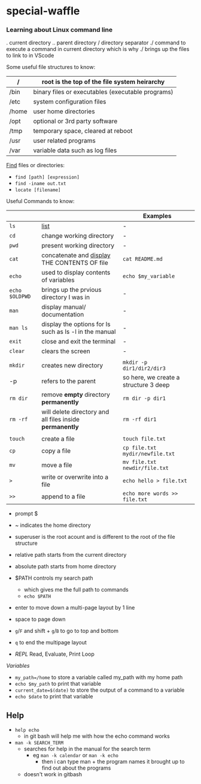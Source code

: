 # special-waffle

### Learning about Linux command line

. current directory
.. parent directory
/ directory separator
./ command to execute a command in current directory which is why ./ brings up the files to link to in VScode

Some useful file structures to know:

| / |root is the top of the file system heirarchy |
|---|---|
| /bin|binary files or executables (executable programs)|
| /etc|system configuration files|
| /home|user home directories|
| /opt|optional or 3rd party software|
| /tmp|temporary space, cleared at reboot|
| /usr|user related programs|
| /var|variable data such as log files|

[Find](./find.md) files or directories:
- `find [path] [expression]`
- `find -iname out.txt`
- `locate [filename]`

Useful Commands to know:

| | |Examples|
|---|---|---|
|`ls`|[list](./lists_learning.md)|-|
|`cd`|change working directory|-|
|`pwd`|present working directory|-|
|`cat`|concatenate and [display](./display.md) THE CONTENTS OF file|`cat README.md`|
|`echo`|used to display contents of variables|`echo $my_variable`|
|`echo $OLDPWD`|brings up the prvious directory I was in|-|
|`man`|display manual/ documentation|-|
|`man ls`|display the options for ls such as ls -l in the manual|-|
|`exit`|close and exit the terminal|-|
|`clear`|clears the screen|-|
| | | |
|`mkdir`|creates new directory|`mkdir -p dir1/dir2/dir3`|
|-p|refers to the parent|so here, we create a structure 3 deep|
|`rm dir`|remove **empty** directory **permanently**|`rm dir -p dir1`|
|`rm -rf`|will delete directory and all files inside **permanently**|`rm -rf dir1`|
| | | |
|`touch`|create a file|`touch file.txt`
|`cp`|copy a file|`cp file.txt mydir/newfile.txt`|
|`mv`|move a file|`mv file.txt newdir/file.txt`|
|`>`|write or overwrite into a file|`echo hello > file.txt`|
|`>>`|append to a file|`echo more words >> file.txt`|

- prompt $
- ~ indicates the home directory
- superuser is the root acount and is different to the root of the file structure
- relative path starts from the current directory
- absolute path starts from home directory
- $PATH controls my search path
    - which gives me the full path to commands
    - `echo $PATH`

- enter to move down a multi-page layout by 1 line
- space to page down
- `g`/`F` and shift + `g`/`B` to go to top and bottom
- `q` to end the multipage layout
- *REPL* Read, Evaluate, Print Loop

*Variables*

- `my_path=/home` to store a variable called my_path with my home path
- `echo $my_path` to print that variable
- `current_date=$(date)` to store the output of a command to a variable
- `echo $date` to print that variable


## Help

- `help echo`
    - in git bash will help me with how the echo command works
- `man -k SEARCH_TERM`
    - searches for help in the manual for the search term
        - eg `man -k calendar` or `man -k echo`
            - then i can type man + the program names it brought up to find out about the programs
    - doesn't work in gitbash
